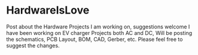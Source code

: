 # HardwareIsLove
Post about the Hardware Projects I am working on, suggestions welcome 
I have been working on EV charger Projects both AC and DC, Will be posting the schematics, PCB Layout, BOM, CAD, Gerber, etc.
Please feel free to suggest the changes.
